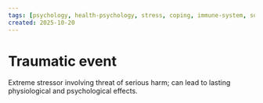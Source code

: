 ```yaml
---
tags: [psychology, health-psychology, stress, coping, immune-system, social-support, personality]
created: 2025-10-20
---
```

# Traumatic event

Extreme stressor involving threat of serious harm; can lead to lasting physiological and psychological effects.
